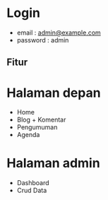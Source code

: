 # Login

- email : admin@example.com
- password : admin

## Fitur 

# Halaman depan
- Home 
- Blog + Komentar
- Pengumuman
- Agenda

# Halaman admin
- Dashboard
- Crud Data
